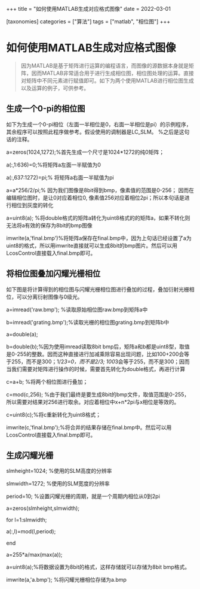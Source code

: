 +++
title = "如何使用MATLAB生成对应格式图像"
date = 2022-03-01

[taxonomies]
categories = ["算法"]
tags = ["matlab", "相位图"]
+++

# 如何使用MATLAB生成对应格式图像  
> 因为MATLAB是基于矩阵进行运算的编程语言，而图像的源数据本身就是矩阵，因而MATLAB非常适合用于进行生成相位图，相位图处理的运算。直接对矩阵中不同元素进行赋值即可。如下为两个使用MATLAB进行相位图生成以及运算的例子，可供参考。

 

## 生成一个0-pi的相位图  

如下为生成一个0-pi相位（左面一半相位是0，右面一半相位是pi）的示例程序，其余程序可以按照此程序做参考。假设使用的调制器是LC_SLM。 %之后是这句话的注释。  

a=zeros(1024,1272);%首先生成一个尺寸是1024*1272的纯0矩阵；  

a(:,1:636)=0;%将矩阵a左面一半赋值为0  

a(:,637:1272)=pi;% 将矩阵a右面一半赋值为pi  

a=a*256/2/pi;% 因为我们图像是8bit得到bmp，像素值的范围是0-256； 因而在编辑相位图时，是让0对应着相位0, 像素值256对应着相位2pi；所以本句话是进行相位到灰度的转化  

a=uint8(a); %将double格式的矩阵a转化为uint8格式的的矩阵a，如果不转化则无法将a有效的保存为8bit的bmp图像  

imwrite(a,'final.bmp')%将矩阵a保存在final.bmp中，因为上句话已经设置了a为uint8的格式，所以用imwrite直接就可以生成8bit的bmp图片。然后可以用LcosControl直接载入final.bmp即可。  

 

## 将相位图叠加闪耀光栅相位  

如下图是将计算得到的相位图与闪耀光栅相位图进行叠加的过程，叠加衍射光栅相位，可以分离衍射图像与0级光。  

a=imread('raw.bmp'); %读取原始相位图raw.bmp到矩阵a中  

b=imread('grating.bmp');%读取光栅的相位图grating.bmp到矩阵b中  

a=double(a);  

b=double(b);%因为使用imread读取8bit bmp后，矩阵a和b都是uint8型，取值是0-255的整数。因而这种直接进行加减乘除容易出现问题，比如100+200会等于255，而不是300；1/2*3=0，而不是2/3; 100*3会等于255，而不是300；因而当我们需要对矩阵进行操作的时候，需要首先转化为double格式，再进行计算  

c=a+b; %将两个相位图进行叠加；  

c=mod(c,256); %由于我们最终是要生成8bit的bmp文件，取值范围是0-255，所以需要对结果对256进行取余。对应着相位中x+n*2pi与x相位是等效的。  

c=uint8(c);%将c重新转化为uint8格式；  

imwrite(c,'final.bmp');%将合并的结果存储在final.bmp中。然后可以用LcosControl直接载入final.bmp即可。  

## 生成闪耀光栅  

slmheight=1024; %使用的SLM高度的分辨率  

slmwidth=1272; %使用的SLM宽度的分辨率  

period=10; %设置闪耀光栅的周期，就是一个周期内相位从0到2pi  

a=zeros(slmheight,slmwidth);  

for l=1:slmwidth;  

a(:,l)=mod(l,period);  

end  

a=255*a/max(max(a));  

a=uint8(a);%将数据设置为8bit的格式，这样存储就可以存储为8bit bmp格式。  

imwrite(a,'a.bmp'); %将闪耀光栅相位存储为a.bmp  